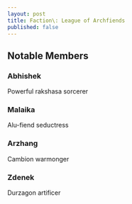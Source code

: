```yaml
---
layout: post
title: Faction\: League of Archfiends
published: false
---
```


## Notable Members

### Abhishek

Powerful rakshasa sorcerer

### Malaika

Alu-fiend seductress

### Arzhang

Cambion warmonger

### Zdenek

Durzagon artificer
